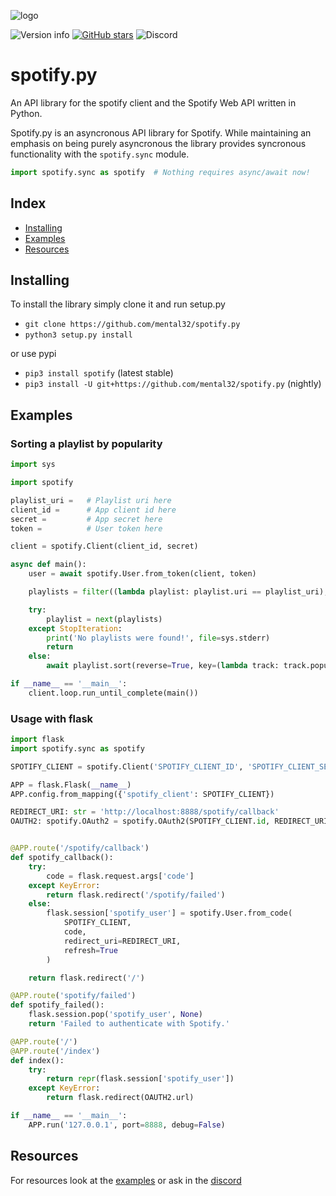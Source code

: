 ![logo](/docs/source/images/logo.png)


![Version info](https://img.shields.io/pypi/v/spotify.svg)
[![GitHub stars](https://img.shields.io/github/stars/mental32/spotify.py.svg)](https://github.com/mental32/spotify.py/stargazers)
![Discord](https://img.shields.io/discord/438465139197607939.svg?style=flat-square)

# spotify.py

An API library for the spotify client and the Spotify Web API written in Python.

Spotify.py is an asyncronous API library for Spotify. While maintaining an
emphasis on being purely asyncronous the library provides syncronous
functionality with the `spotify.sync` module.

```python
import spotify.sync as spotify  # Nothing requires async/await now!
```

## Index

 - [Installing](#Installing)
 - [Examples](#Examples)
 - [Resources](#Resources)

## Installing

To install the library simply clone it and run setup.py
- `git clone https://github.com/mental32/spotify.py`
- `python3 setup.py install`

or use pypi

- `pip3 install spotify` (latest stable)
- `pip3 install -U git+https://github.com/mental32/spotify.py` (nightly)

## Examples
### Sorting a playlist by popularity

```py
import sys

import spotify

playlist_uri =   # Playlist uri here
client_id =      # App client id here
secret =         # App secret here
token =          # User token here

client = spotify.Client(client_id, secret)

async def main():
    user = await spotify.User.from_token(client, token)

    playlists = filter((lambda playlist: playlist.uri == playlist_uri), await user.get_playlists())

    try:
        playlist = next(playlists)
    except StopIteration:
        print('No playlists were found!', file=sys.stderr)
        return
    else:
        await playlist.sort(reverse=True, key=(lambda track: track.popularity))

if __name__ == '__main__':
    client.loop.run_until_complete(main())
```

### Usage with flask

```py
import flask
import spotify.sync as spotify

SPOTIFY_CLIENT = spotify.Client('SPOTIFY_CLIENT_ID', 'SPOTIFY_CLIENT_SECRET')

APP = flask.Flask(__name__)
APP.config.from_mapping({'spotify_client': SPOTIFY_CLIENT})

REDIRECT_URI: str = 'http://localhost:8888/spotify/callback'
OAUTH2: spotify.OAuth2 = spotify.OAuth2(SPOTIFY_CLIENT.id, REDIRECT_URI, scopes=['user-modify-playback-state', 'user-read-currently-playing', 'user-read-playback-state'])


@APP.route('/spotify/callback')
def spotify_callback():
    try:
        code = flask.request.args['code']
    except KeyError:
        return flask.redirect('/spotify/failed')
    else:
        flask.session['spotify_user'] = spotify.User.from_code(
            SPOTIFY_CLIENT,
            code,
            redirect_uri=REDIRECT_URI,
            refresh=True
        )

    return flask.redirect('/')

@APP.route('spotify/failed')
def spotify_failed():
    flask.session.pop('spotify_user', None)
    return 'Failed to authenticate with Spotify.'

@APP.route('/')
@APP.route('/index')
def index():
    try:
        return repr(flask.session['spotify_user'])
    except KeyError:
        return flask.redirect(OAUTH2.url)

if __name__ == '__main__':
    APP.run('127.0.0.1', port=8888, debug=False)
```

## Resources

For resources look at the [examples](https://github.com/mental32/spotify.py/tree/master/examples) or ask in the [discord](https://discord.gg/k43FSFF)
